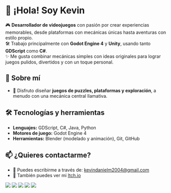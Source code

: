 # 👋 ¡Hola! Soy Kevin

🎮 **Desarrollador de videojuegos** con pasión por crear experiencias memorables, desde plataformas con mecánicas únicas hasta aventuras con estilo propio.  
🛠️ Trabajo principalmente con **Godot Engine 4** y **Unity**, usando tanto **GDScript** como **C#**.  
✨ Me gusta combinar mecánicas simples con ideas originales para lograr juegos pulidos, divertidos y con un toque personal.

## 🧠 Sobre mí

- 🧩 Disfruto diseñar **juegos de puzzles, plataformas y exploración**, a menudo con una mecánica central llamativa.

## 🛠️ Tecnologías y herramientas

- **Lenguajes:** GDScript, C#, Java, Python
- **Motores de juego:** Godot Engine 4
- **Herramientas:** Blender (modelado y animación), Git, GitHub

## 📫 ¿Quieres contactarme?

- 💌 Puedes escribirme a través de: kevindanielm2004@gmail.com
- 💼 También puedes ver mi [Itch.io](https://just-kvin.itch.io)
  
![](http://github-profile-summary-cards.vercel.app/api/cards/profile-details?username=Kairbros&theme=2077)
![](http://github-profile-summary-cards.vercel.app/api/cards/most-commit-language?username=Kairbros&theme=2077)
![](http://github-profile-summary-cards.vercel.app/api/cards/repos-per-language?username=Kairbros&theme=2077)
![](http://github-profile-summary-cards.vercel.app/api/cards/stats?username=Kairbros&theme=2077)
![](http://github-profile-summary-cards.vercel.app/api/cards/productive-time?username=Kairbros&theme=2077&utcOffset=8)
